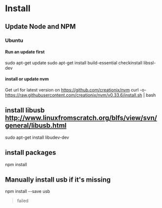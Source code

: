 # Install
## Update Node and NPM 
### Ubuntu
#### Run an update first
sudo apt-get update
sudo apt-get install build-essential checkinstall libssl-dev
#### install or update nvm
Get url for latest version on https://github.com/creationix/nvm
curl -o- https://raw.githubusercontent.com/creationix/nvm/v0.33.6/install.sh | bash

##  install libusb http://www.linuxfromscratch.org/blfs/view/svn/general/libusb.html
sudo apt-get install libudev-dev

## install packages
npm install

## Manually install usb if it's missing
npm install --save usb
> failed 
